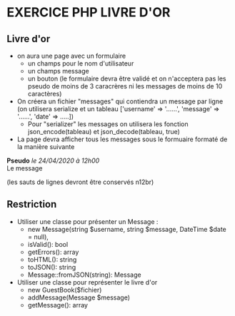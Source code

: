 # EXERCICE PHP LIVRE D'OR

## Livre d'or

- on aura une page avec un formulaire
    - un champs pour le nom d'utilisateur
    - un champs message
    - un bouton
    (le formulaire devra être validé et on n'acceptera pas les pseudo de moins de 3 caracrères ni les messages de moins de 10 caractères)
- On créera un fichier "messages" qui contiendra un message par ligne
(on utilisera serialize et un tableau ['username' => '......', 'message' => '......', 'date' => .....])
    - Pour "serializer" les messages on utilisera les fonction json_encode(tableau) et json_decode(tableau, true)
- La page devra afficher tous les messages sous le formuaire formaté de la manière suivante
<p>
    <strong>Pseudo</strong> <em>le 24/04/2020 à 12h00</em><br>
    Le message
</p>
(les sauts de lignes devront être conservés n12br)

## Restriction

- Utiliser une classe pour présenter un Message :
    - new Message(string $username, string $message, DateTime $date = null),
    - isValid(): bool
    - getErrors(): array
    - toHTML(): string
    - toJSON(): string
    - Message::fromJSON(string): Message
- Utiliser une classe pour représenter le livre d'or
    - new GuestBook($fichier)
    - addMessage(Message $message)
    - getMessage(): array